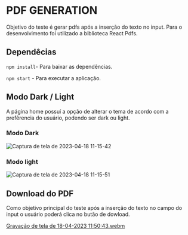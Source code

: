 # PDF GENERATION
Objetivo do teste é gerar pdfs após a inserção do texto no input.
Para o desenvolvimento foi utilizado a biblioteca React Pdfs.

## Dependêcias
`npm install`- Para baixar as dependências.

`npm start` - Para executar a aplicação.

## Modo Dark / Light
A página home possuí a opção de alterar o tema de acordo com a prefêrencia do usuário, podendo ser dark ou light.

### Modo Dark
![Captura de tela de 2023-04-18 11-15-42](https://user-images.githubusercontent.com/75050074/232813839-c3aac730-f1bd-4380-a399-0ad679ca3435.png)

### Modo light
![Captura de tela de 2023-04-18 11-15-51](https://user-images.githubusercontent.com/75050074/232814172-0855e3d6-8646-4861-bbd9-feb433b4075e.png)

## Download do PDF
Como objetivo principal do teste  após a inserção do texto no campo do input o usuário poderá clica no butão de dowload. 

[Gravação de tela de 18-04-2023 11:50:43.webm](https://user-images.githubusercontent.com/75050074/232815722-58a53c56-6e84-43a0-8c2e-e13bf4c6a797.webm)

